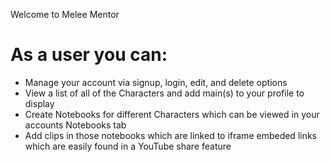 Welcome to Melee Mentor

# As a user you can:
- Manage your account via signup, login, edit, and delete options
- View a list of all of the Characters and add main(s) to your profile to display
- Create Notebooks for different Characters which can be viewed in your accounts Notebooks tab
- Add clips in those notebooks which are linked to iframe embeded links which are easily found in a YouTube share feature